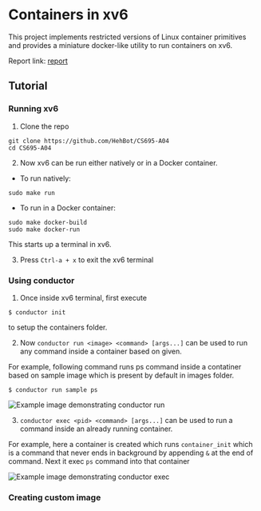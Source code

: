 Containers in xv6
=======
This project implements restricted versions of Linux container primitives and provides a miniature docker-like utility to run containers on xv6.

Report link: [report](https://drive.google.com/drive/folders/1ulcNgEvHh1ETs8ws909w-nycYTQ05LBS?usp=sharing)

## Tutorial
### Running xv6
1. Clone the repo
```
git clone https://github.com/HehBot/CS695-A04
cd CS695-A04
```

2. Now xv6 can be run either natively or in a Docker container.

- To run natively:
```
sudo make run
```
- To run in a Docker container:
```
sudo make docker-build
sudo make docker-run
```

  This starts up a terminal in xv6.

3. Press `Ctrl-a + x` to exit the xv6 terminal

### Using conductor

1. Once inside xv6 terminal, first execute
```
$ conductor init
```
to setup the containers folder.

2. Now `conductor run <image> <command> [args...]` can be used to run any command inside a container based on given.
   
For example, following command runs ps command inside a contatiner based on sample image which is present by default in images folder.
```
$ conductor run sample ps
```
![Example image demonstrating conductor run]()

3. `conductor exec <pid> <command> [args...]` can be used to run a command inside an already running container.

For example, here a container is created which runs `container_init` which is a command that never ends in background by appending `&` at the end of command. Next it exec `ps` command into that container

![Example image demonstrating conductor exec]()

### Creating custom image


